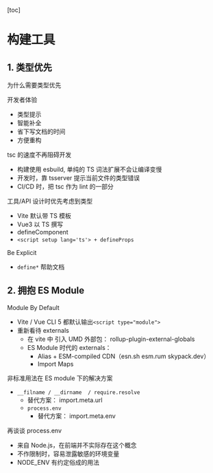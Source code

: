 [toc]

# 构建工具

## 1. 类型优先

为什么需要类型优先

开发者体验

- 类型提示
- 智能补全
- 省下写文档的时间
- 方便重构 

tsc 的速度不再阻碍开发

- 构建使用 esbuild, 单纯的 TS 词法扩展不会让编译变慢
- 开发时，靠 tsserver 提示当前文件的类型错误
- CI/CD 时，把 tsc 作为 lint 的一部分

工具/API 设计时优先考虑到类型

- Vite 默认带 TS 模板
- Vue3 以 TS 撰写
- defineComponent
- `<script setup lang='ts'> + defineProps`

Be Explicit

- `define*` 帮助文档

## 2. 拥抱 ES Module

Module By Default

- Vite / Vue CLI 5 都默认输出`<script type="module">`
- 重新看待 externals
  - 在 vite 中 引入 UMD 外部包： rollup-plugin-external-globals
  - ES Module 时代的 externals：
    - Alias + ESM-compiled CDN（esn.sh esm.rum skypack.dev）
    - Import Maps

非标准用法在 ES module 下的解决方案

- `__filname / __dirname  / require.resolve`
  - 替代方案： import.meta.url
  - `process.env`
    - 替代方案： import.meta.env

再谈谈 process.env

- 来自 Node.js，在前端并不实际存在这个概念
- 不作限制时，容易泄露敏感的环境变量
- NODE_ENV 有约定俗成的用法